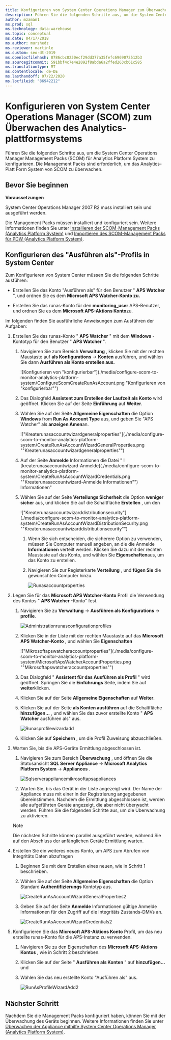 ```yaml
---
title: Konfigurieren von System Center Operations Manager zum Überwachen von APS
description: Führen Sie die folgenden Schritte aus, um die System Center Operations Manager Management Packs (SCOM) für Analytics Platform System zu konfigurieren. Die Management Packs sind erforderlich, um das Analytics-Platt Form System von SCOM zu überwachen.
author: mzaman1
ms.prod: sql
ms.technology: data-warehouse
ms.topic: conceptual
ms.date: 04/17/2018
ms.author: murshedz
ms.reviewer: martinle
ms.custom: seo-dt-2019
ms.openlocfilehash: 0786cbc8230ecf29dd377a35fefc6969072512b3
ms.sourcegitcommit: 591bbf4c7e4e2092f8abda6a2ffed263cb61c585
ms.translationtype: MT
ms.contentlocale: de-DE
ms.lasthandoff: 07/22/2020
ms.locfileid: "86942212"
---
```

# <a name="configure-system-center-operations-manager-scom-to-monitor-analytics-platform-system"></a>Konfigurieren von System Center Operations Manager (SCOM) zum Überwachen des Analytics-plattformsystems
Führen Sie die folgenden Schritte aus, um die System Center Operations Manager Management Packs (SCOM) für Analytics Platform System zu konfigurieren. Die Management Packs sind erforderlich, um das Analytics-Platt Form System von SCOM zu überwachen.  
  
## <a name="before-you-begin"></a><a name="BeforeBegin"></a>Bevor Sie beginnen  
**Voraussetzungen**  
  
System Center Operations Manager 2007 R2 muss installiert sein und ausgeführt werden.  
  
Die Management Packs müssen installiert und konfiguriert sein. Weitere Informationen finden Sie unter [Installieren der SCOM-Management Packs &#40;Analytics Platform System&#41;](install-the-scom-management-packs.md) und [Importieren des SCOM-Management Packs für PDW &#40;Analytics Platform System&#41;](import-the-scom-management-pack-for-pdw.md).  
  
## <a name="configure-run-as-profile-in-system-center"></a><a name="ConfigureRunAsProfile"></a>Konfigurieren des "Ausführen als"-Profils in System Center  
Zum Konfigurieren von System Center müssen Sie die folgenden Schritte ausführen:  
  
-   Erstellen Sie das Konto "Ausführen als" für den Benutzer " **APS Watcher** ", und ordnen Sie es dem **Microsoft APS Watcher-Konto zu.**  
  
-   Erstellen Sie das runas-Konto für den **monitoring_user** APS-Benutzer, und ordnen Sie es dem **Microsoft APS-Aktions Konto**zu.  
  
Im folgenden finden Sie ausführliche Anweisungen zum Ausführen der Aufgaben:  
  
1.  Erstellen Sie das runas-Konto " **APS Watcher** " mit dem **Windows** -Kontotyp für den Benutzer " **APS Watcher** ".  
  
    1.  Navigieren Sie zum Bereich **Verwaltung** , klicken Sie mit der rechten Maustaste auf **als Konfigurations**  ->  **Konten** ausführen, und wählen Sie dann **Ausführen als Konto erstellen aus.**  
  
        ![Konfigurieren von "konfigurierbar"](./media/configure-scom-to-monitor-analytics-platform-system/ConfigureScomCreateRunAsAccount.png "Konfigurieren von "konfigurierbar"")  
  
    2.  Das Dialogfeld **Assistent zum Erstellen der Laufzeit als Konto** wird geöffnet. Klicken Sie auf der Seite **Einführung** auf **Weiter**.  
  
    3.  Wählen Sie auf der Seite **Allgemeine Eigenschaften** die Option **Windows** from **Run As Account Type** aus, und geben Sie "APS Watcher" als **anzeigen Amen**an.  
  
        !["Kreaterunasaccountwizardgeneralproperties"](./media/configure-scom-to-monitor-analytics-platform-system/CreateRunAsAccountWizardGeneralProperties.png ""Kreaterunasaccountwizardgeneralproperties"")  
  
    4.  Auf der Seite **Anmelde** Informationen die Datei " ![kreaterunasaccountwizard-Anmelde](./media/configure-scom-to-monitor-analytics-platform-system/CreateRunAsAccountWizardCredentials.png ""Kreaterunasaccountwizard-Anmelde Informationen"") Informationen"  
  
    5.  Wählen Sie auf der Seite **Verteilungs Sicherheit** die Option **weniger sicher** aus, und klicken Sie auf die Schaltfläche **Erstellen** , um den  
  
        !["Kreaterunasaccountwizarddistributionsecurity"](./media/configure-scom-to-monitor-analytics-platform-system/CreateRunAsAccountWizardDistributionSecurity.png ""Kreaterunasaccountwizarddistributionsecurity"")  
  
        1.  Wenn Sie sich entscheiden, die sicherere Option zu verwenden, müssen Sie Computer manuell angeben, an die die Anmelde **Informationen** verteilt werden. Klicken Sie dazu mit der rechten Maustaste auf das Konto, und wählen Sie **Eigenschaften**aus, um das Konto zu erstellen.  
  
        2.  Navigieren Sie zur Registerkarte **Verteilung** , und **fügen Sie** die gewünschten Computer hinzu.  
  
            ![Runasaccountproperties](./media/configure-scom-to-monitor-analytics-platform-system/RunAsAccountProperties.png "Runasaccountproperties")  
  
2.  Legen Sie für das **Microsoft APS Watcher-Konto** Profil die Verwendung des Kontos " **APS Watcher** -Konto" fest.  
  
    1.  Navigieren Sie zu **Verwaltung**  ->  **Ausführen als Konfigurations**  ->  **profile**.  
  
        ![Administrationrunasconfigurationprofiles](./media/configure-scom-to-monitor-analytics-platform-system/AdministrationRunAsConfigurationProfiles.png "Administrationrunasconfigurationprofiles")  
  
    2.  Klicken Sie in der Liste mit der rechten Maustaste auf das **Microsoft APS Watcher-Konto** , und wählen Sie **Eigenschaften**  
  
        !["Mikrosoftapswatcheraccountproperties"](./media/configure-scom-to-monitor-analytics-platform-system/MicrosoftApsWatcherAccountProperties.png ""Mikrosoftapswatcheraccountproperties"")  
  
    3.  Das Dialogfeld " **Assistent für das Ausführen als Profil** " wird geöffnet. Springen Sie die **Einführungs** Seite, indem Sie auf **weiter**klicken.  
  
    4.  Klicken Sie auf der Seite **Allgemeine Eigenschaften** auf **Weiter**.  
  
    5.  Klicken Sie auf der Seite **als Konten ausführen** auf die Schaltfläche **hinzufügen...** , und wählen Sie das zuvor erstellte Konto " **APS Watcher** ausführen als" aus.  
  
        ![Runasprofilewizardadd](./media/configure-scom-to-monitor-analytics-platform-system/RunAsProfileWizardAdd.png "Runasprofilewizardadd")  
  
    6.  Klicken Sie auf **Speichern** , um die Profil Zuweisung abzuschließen.  
  
3.  Warten Sie, bis die APS-Geräte Ermittlung abgeschlossen ist.  
  
    1.  Navigieren Sie zum Bereich **Überwachung** , und öffnen Sie die Statusansicht **SQL Server Appliance**  ->  **Microsoft Analytics Platform System**  ->  **Appliances** .  
  
        ![Sqlserverappliancemikrosoftapsappliances](./media/configure-scom-to-monitor-analytics-platform-system/SqlServerApplianceMicrosoftApsAppliances.png "Sqlserverappliancemikrosoftapsappliances")  
  
    2.  Warten Sie, bis das Gerät in der Liste angezeigt wird. Der Name der Appliance muss mit einer in der Registrierung angegebenen übereinstimmen. Nachdem die Ermittlung abgeschlossen ist, werden alle aufgeführten Geräte angezeigt, die aber nicht überwacht werden. Führen Sie die folgenden Schritte aus, um die Überwachung zu aktivieren.  
  
    > [!NOTE]  
    > Die nächsten Schritte können parallel ausgeführt werden, während Sie auf den Abschluss der anfänglichen Geräte Ermittlung warten.  
  
4.  Erstellen Sie ein weiteres neues Konto, um APS zum Abrufen von Integritäts Daten abzufragen  
  
    1.  Beginnen Sie mit dem Erstellen eines neuen, wie in Schritt 1 beschrieben.  
  
    2.  Wählen Sie auf der Seite **Allgemeine Eigenschaften** die Option Standard **Authentifizierungs** Kontotyp aus.  
  
        ![CreateRunAsAccountWizardGeneralProperties2](./media/configure-scom-to-monitor-analytics-platform-system/CreateRunAsAccountWizardGeneralProperties2.png "CreateRunAsAccountWizardGeneralProperties2")  
  
    3.  Geben Sie auf der Seite **Anmelde** Informationen gültige Anmelde Informationen für den Zugriff auf die Integritäts Zustands-DMVs an.  
  
        ![CreateRunAsAccountWizardCredentials2](./media/configure-scom-to-monitor-analytics-platform-system/CreateRunAsAccountWizardCredentials2.png "CreateRunAsAccountWizardCredentials2")  
  
5.  Konfigurieren Sie das **Microsoft APS-Aktions Konto** Profil, um das neu erstellte runas-Konto für die APS-Instanz zu verwenden.  
  
    1.  Navigieren Sie zu den Eigenschaften des **Microsoft APS-Aktions Kontos** , wie in Schritt 2 beschrieben.  
  
    2.  Klicken Sie auf der Seite " **Ausführen als Konten** " auf **hinzufügen...** und 
    3.  Wählen Sie das neu erstellte Konto "Ausführen als" aus.  
  
        ![RunAsProfileWizardAdd2](./media/configure-scom-to-monitor-analytics-platform-system/RunAsProfileWizardAdd2.png "RunAsProfileWizardAdd2")  
  
## <a name="next-step"></a>Nächster Schritt  
Nachdem Sie die Management Packs konfiguriert haben, können Sie mit der Überwachung des Geräts beginnen. Weitere Informationen finden Sie unter [Überwachen der Appliance mithilfe System Center Operations Manager &#40;Analytics Platform System&#41;](monitor-the-appliance-by-using-system-center-operations-manager.md).  
  
<!-- MISSING LINKS ## See Also  
[Common Metadata Query Examples &#40;SQL Server PDW&#41;](../sqlpdw/common-metadata-query-examples-sql-server-pdw.md)  -->  
  
